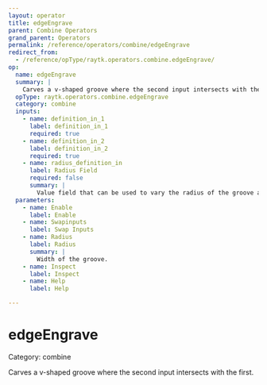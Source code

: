 ```yaml
---
layout: operator
title: edgeEngrave
parent: Combine Operators
grand_parent: Operators
permalink: /reference/operators/combine/edgeEngrave
redirect_from:
  - /reference/opType/raytk.operators.combine.edgeEngrave/
op:
  name: edgeEngrave
  summary: |
    Carves a v-shaped groove where the second input intersects with the first.
  opType: raytk.operators.combine.edgeEngrave
  category: combine
  inputs:
    - name: definition_in_1
      label: definition_in_1
      required: true
    - name: definition_in_2
      label: definition_in_2
      required: true
    - name: radius_definition_in
      label: Radius Field
      required: false
      summary: |
        Value field that can be used to vary the radius of the groove at different points in space, by *multiplying* the value of the `Radius` parameter.
  parameters:
    - name: Enable
      label: Enable
    - name: Swapinputs
      label: Swap Inputs
    - name: Radius
      label: Radius
      summary: |
        Width of the groove.
    - name: Inspect
      label: Inspect
    - name: Help
      label: Help

---
```


# edgeEngrave

Category: combine



Carves a v-shaped groove where the second input intersects with the first.